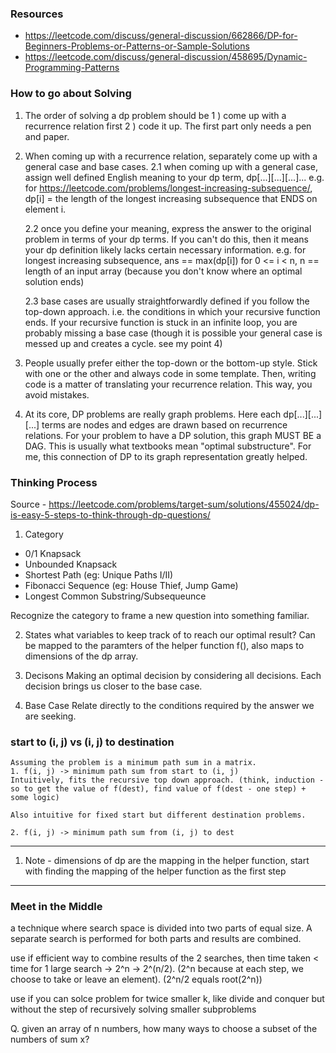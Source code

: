 ### Resources
- https://leetcode.com/discuss/general-discussion/662866/DP-for-Beginners-Problems-or-Patterns-or-Sample-Solutions
- https://leetcode.com/discuss/general-discussion/458695/Dynamic-Programming-Patterns

### How to go about Solving
1. The order of solving a dp problem should be 1 ) come up with a recurrence relation first 2 ) code it up. The first part only needs a pen and paper.

2. When coming up with a recurrence relation, separately come up with a general case and base cases.
    2.1 when coming up with a general case, assign well defined English meaning to your dp term, dp[...][...][...]... e.g. for https://leetcode.com/problems/longest-increasing-subsequence/, dp[i] = the length of the longest increasing subsequence that ENDS on element i.

    2.2 once you define your meaning, express the answer to the original problem in terms of your dp terms. If you can't do this, then it means your dp definition likely lacks certain necessary information. e.g. for longest increasing subsequence, ans == max(dp[i]) for 0 <= i < n, n == length of an input array (because you don't know where an optimal solution ends)

    2.3 base cases are usually straightforwardly defined if you follow the top-down approach. i.e. the conditions in which your recursive function ends. If your recursive function is stuck in an infinite loop, you are probably missing a base case (though it is possible your general case is messed up and creates a cycle. see my point 4)

3. People usually prefer either the top-down or the bottom-up style. Stick with one or the other and always code in some template. Then, writing code is a matter of translating your recurrence relation. This way, you avoid mistakes.

4. At its core, DP problems are really graph problems. Here each dp[...][...][...] terms are nodes and edges are drawn based on recurrence relations. For your problem to have a DP solution, this graph MUST BE a DAG. This is usually what textbooks mean "optimal substructure". For me, this connection of DP to its graph representation greatly helped.

### Thinking Process
Source - https://leetcode.com/problems/target-sum/solutions/455024/dp-is-easy-5-steps-to-think-through-dp-questions/

1. Category
- 0/1 Knapsack
- Unbounded Knapsack
- Shortest Path (eg: Unique Paths I/II)
- Fibonacci Sequence (eg: House Thief, Jump Game)
- Longest Common Substring/Subsequeunce

Recognize the category to frame a new question into something familiar. 

2. States
what variables to keep track of to reach our optimal result?
Can be mapped to the paramters of the helper function f(), also maps to dimensions of the dp array.

3. Decisons
Making an optimal decision by considering all decisions. Each decision brings us closer to the base case.

4. Base Case
Relate directly to the conditions required by the answer we are seeking.



### start to (i, j) vs (i, j) to destination
    Assuming the problem is a minimum path sum in a matrix.
    1. f(i, j) -> minimum path sum from start to (i, j)
    Intuitively, fits the recursive top down approach. (think, induction - so to get the value of f(dest), find value of f(dest - one step) + some logic)

    Also intuitive for fixed start but different destination problems.

    2. f(i, j) -> minimum path sum from (i, j) to dest


-------------------------------------------------
1. Note - dimensions of dp are the mapping in the helper function, start with finding the mapping of the helper function as the first step


---------------------
### Meet in the Middle

a technique where search space is divided into two parts of equal size. A separate search is performed for both parts and results are combined. 

use if efficient way to combine results of the 2 searches, then time taken < time for 1 large search -> 2^n -> 2^(n/2).  (2^n because at each step, we choose to take or leave an element). (2^n/2 equals root(2^n))

use if you can solce problem for twice smaller k, like divide and conquer but without the step of recursively solving smaller subproblems

Q. given an array of n numbers, how many ways to choose a subset of the numbers of sum x?


